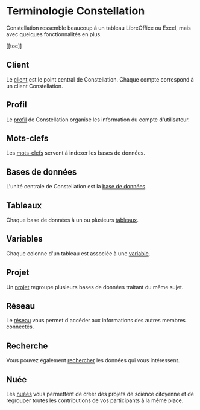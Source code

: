 # Terminologie Constellation
Constellation ressemble beaucoup à un tableau LibreOffice ou Excel, mais avec quelques fonctionnalités en plus. 

[[toc]]

## Client
Le [client](/ipa/client.md) est le point central de Constellation. Chaque compte correspond à un client Constellation.

## Profil
Le [profil](/ipa/profil.md) de Constellation organise les information du compte d'utilisateur.

## Mots-clefs
Les [mots-clefs](/ipa/motsClefs.md) servent à indexer les bases de données.

## Bases de données
L'unité centrale de Constellation est la [base de données](/ipa/bds.md).

## Tableaux
Chaque base de données à un ou plusieurs [tableaux](/ipa/tableaux.md).

## Variables
Chaque colonne d'un tableau est associée à une [variable](/ipa/variables.md).

## Projet
Un [projet](/ipa/projets.md) regroupe plusieurs bases de données traitant du même sujet.

## Réseau
Le [réseau](/ipa/réseau.md) vous permet d'accéder aux informations des autres membres connectés.

## Recherche
Vous pouvez également [rechercher](/ipa/recherche.md) les données qui vous intéressent.

## Nuée
Les [nuées](/ipa/nuées.md) vous permettent de créer des projets de science citoyenne et de regrouper toutes les contributions de vos participants à la même place.

